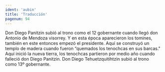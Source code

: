 ```yaml
---
ident: 'aubin'
title: 'Traducción'
pagenum: 94
---
```

Don Diego Panitzin subió al trono como el 12 gobernante cuando llegó don Antonio de Mendoza visorrey. Y en esta época aparecieron los tomines, también en este entonces empezó el presidente.
Aquí se construyó un templo de madera cuando fueron “quemados los tenochcas en sus barcas."
Aquí inició la nueva tierra, los tenochcas partieron por medio año cuando falleció don Diego Panitzin.
Don Diego Tehuetzquitihtzin subió al trono como 13º gobernante.
